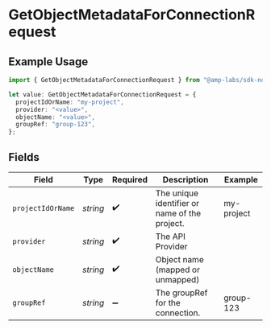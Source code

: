 # GetObjectMetadataForConnectionRequest

## Example Usage

```typescript
import { GetObjectMetadataForConnectionRequest } from "@amp-labs/sdk-node-platform/models/operations";

let value: GetObjectMetadataForConnectionRequest = {
  projectIdOrName: "my-project",
  provider: "<value>",
  objectName: "<value>",
  groupRef: "group-123",
};
```

## Fields

| Field                                         | Type                                          | Required                                      | Description                                   | Example                                       |
| --------------------------------------------- | --------------------------------------------- | --------------------------------------------- | --------------------------------------------- | --------------------------------------------- |
| `projectIdOrName`                             | *string*                                      | :heavy_check_mark:                            | The unique identifier or name of the project. | my-project                                    |
| `provider`                                    | *string*                                      | :heavy_check_mark:                            | The API Provider                              |                                               |
| `objectName`                                  | *string*                                      | :heavy_check_mark:                            | Object name (mapped or unmapped)              |                                               |
| `groupRef`                                    | *string*                                      | :heavy_minus_sign:                            | The groupRef for the connection.              | group-123                                     |